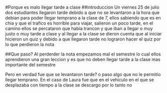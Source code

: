 #Porque es malo llegar tarde a clase
##introduccion
Un viernes 25 de julio dos estudiantes llegaron tarde debido a que no se levantaron a la hora que debian para poder llegar temprano a la clase de 7, ellos sabiendo que es en chia y que el trafico es horrible para viajar, salieron un poco tarde, en el camino ellos se percataron que habia trancon y que iban a llegar o muy justo o muy tarde a clase y al llegar a la clase se dieron cuenta que al iniciar hicieron un quiz y debido a que llegaron tarde no lograron hacer el quiz por lo que perdieron la nota 

##Que paso?
Al perderder la nota empezamos mal el semestre lo cual ellos aprendieron una gran leccion y es que no deben llegar tarde a la clase mas importante del semestre 

Pero en verdad fue que se levantaron tarde? o paso algo que no le permitio llegar temprano. En el caso de Laura fue que en el vehiculo en el que se desplazaba con tiempo a la clase se descargo por lo tanto no 
